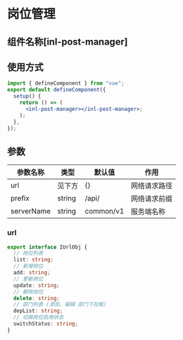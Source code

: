 # 岗位管理

## 组件名称[**inl-post-manager**]

## 使用方式

```jsx
import { defineComponent } from "vue";
export default defineComponent({
  setup() {
    return () => (
      <inl-post-manager></inl-post-manager>;
    );
  },
});
```

## 参数

| 参数名称   | 类型   | 默认值    | 作用         |
| ---------- | ------ | --------- | ------------ |
| url        | 见下方 | {}        | 网络请求路径 |
| prefix     | string | /api/     | 网络请求前缀 |
| serverName | string | common/v1 | 服务端名称   |

### url

```typescript
export interface IUrlObj {
  // 岗位列表
  list: string;
  // 新增岗位
  add: string;
  // 更新岗位
  update: string;
  // 删除岗位
  delete: string;
  // 部门列表 (添加、编辑 部门下拉框)
  depList: string;
  // 切换岗位启用状态
  switchStatus: string;
}
```
